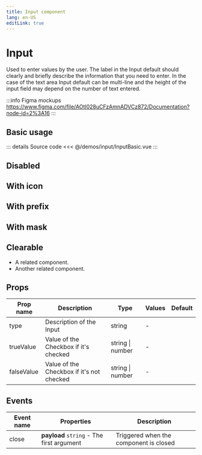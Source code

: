 ```yaml
---
title: Input component
lang: en-US
editLink: true
---
```


# Input

Used to enter values by the user.
The label in the Input default should clearly and briefly describe the information that you need to enter.
In the case of the text area Input default can be multi-line and the height of the input field may depend on the number of text entered.

:::info Figma mockups
https://www.figma.com/file/AOtI028uCFzAmnADVCz872/Documentation?node-id=2%3A16
:::

## Basic usage

<InputBasic />

::: details Source code
<<< @/demos/input/InputBasic.vue
:::

## Disabled

<InputDisabled />

## With icon

<InputWithIcon />

## With prefix

<InputWithPrefix />

## With mask

<InputWithMask />

## Clearable

<InputClearable />

- A related component.
- Another related component.

## Props

| Prop name  | Description                               | Type             | Values | Default |
| ---------- | ----------------------------------------- | ---------------- | ------ | ------- |
| type       | Description of the Input                  | string           | -      |         |
| trueValue  | Value of the Checkbox if it's checked     | string \| number | -      |         |
| falseValue | Value of the Checkbox if it's not checked | string \| number | -      |         |

## Events

| Event name | Properties                                | Description                            |
| ---------- | ----------------------------------------- | -------------------------------------- |
| close      | **payload** `string` - The first argument | Triggered when the component is closed |
